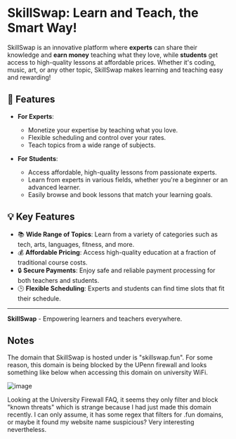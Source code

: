 # SkillSwap: Learn and Teach, the Smart Way!

SkillSwap is an innovative platform where **experts** can share their knowledge and **earn money** teaching what they love, while **students** get access to high-quality lessons at affordable prices. Whether it's coding, music, art, or any other topic, SkillSwap makes learning and teaching easy and rewarding!

## 🚀 Features
- **For Experts**: 
  - Monetize your expertise by teaching what you love.
  - Flexible scheduling and control over your rates.
  - Teach topics from a wide range of subjects.
  
- **For Students**: 
  - Access affordable, high-quality lessons from passionate experts.
  - Learn from experts in various fields, whether you're a beginner or an advanced learner.
  - Easily browse and book lessons that match your learning goals.

## 💡 Key Features
- 📚 **Wide Range of Topics**: Learn from a variety of categories such as tech, arts, languages, fitness, and more.
- 💰 **Affordable Pricing**: Access high-quality education at a fraction of traditional course costs.
- 🔒 **Secure Payments**: Enjoy safe and reliable payment processing for both teachers and students.
- 🕒 **Flexible Scheduling**: Experts and students can find time slots that fit their schedule.

---

**SkillSwap** - Empowering learners and teachers everywhere.

## Notes

The domain that SkillSwap is hosted under is "skillswap.fun". For some reason, this domain is being blocked by the UPenn firewall and looks something like below when accessing this domain on university WiFi.

![image](https://github.com/user-attachments/assets/fa7c2338-6337-449f-9dae-ae24c83f0e1c)

Looking at the University Firewall FAQ, it seems they only filter and block "known threats" which is strange because I had just made this domain recently. I can only assume, it has some regex that filters for .fun domains, or maybe it found my website name suspicious? Very interesting nevertheless.
